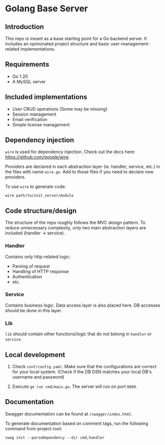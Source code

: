 # Golang Base Server

## Introduction

This repo is meant as a base starting point for a Go backend server.
It includes an opinionated project structure and basic user-management-related implementations. 

## Requirements

- Go 1.20
- A MySQL server

## Included implementations

- User CRUD operations (Some may be missing)
- Session management
- Email verification 
- Simple license management

## Dependency injection

`wire` is used for dependency injection. Check out the docs here: https://github.com/google/wire.

Providers are declared in each abstraction layer (ie. handler, service, etc.) in the files with name `wire.go`.
Add to those files if you need to declare new providers.

To use `wire` to generate code:
```shell
wire path/to/init_server/module
```

## Code structure/design

The structure of the repo roughly follows the MVC design pattern. 
To reduce unnecessary complexity, only two main abstraction layers are included (handler -> service).

### Handler

Contains only http-related logic:
- Parsing of request
- Handling of HTTP response
- Authentication
- etc.

### Service

Contains business logic. Data access layer is also placed here.
DB accesses should be done in this layer.

### Lib

`lib` should contain other functions/logic that do not belong in `handler` or `service`.

## Local development

1. Check `conf/config.yaml`. Make sure that the configurations are correct for your local system. 
(Check if the DB DSN matches your local DB's username and password)

2. Execute `go run cmd/main.go`. The server will run on port `8080`.

## Documentation

Swagger documentation can be found at `/swagger/index.html`.

To generate documentation based on comment tags, run the following command from project root:

```shell
swag init --parseDependency --dir cmd,handler
```

